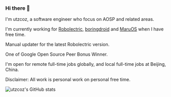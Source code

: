 ### Hi there 👋

I'm utzcoz, a software engineer who focus on AOSP and related areas.

I'm currently working for [Robolectric](https://github.com/robolectric/robolectric), [boringdroid](https://github.com/boringdroid) and [MaruOS](https://github.com/maruos/) when I have free time.

Manual updater for the latest Robolectric version.

One of Google Open Source Peer Bonus Winner.

I'm open for remote full-time jobs globally, and local full-time jobs at Beijing, China.

Disclaimer: All work is personal work on personal free time.

![utzcoz's GitHub stats](https://github-readme-stats.vercel.app/api?username=utzcoz&show_icons=true&theme=transparent)
